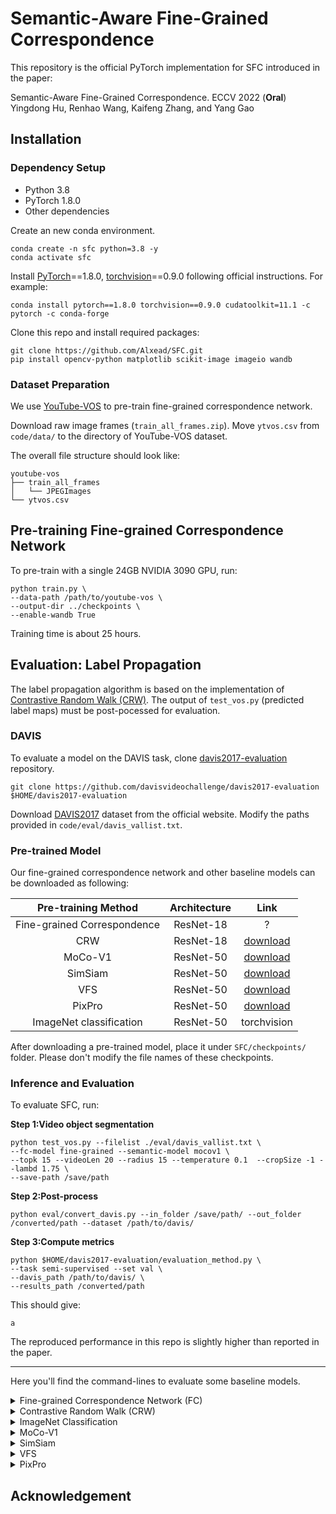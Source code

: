 # Semantic-Aware Fine-Grained Correspondence

This repository is the official PyTorch implementation for SFC introduced in the paper:

Semantic-Aware Fine-Grained Correspondence. ECCV 2022 (**Oral**)
<br>
Yingdong Hu, Renhao Wang, Kaifeng Zhang, and Yang Gao
<br>



## Installation

### Dependency Setup
* Python 3.8
* PyTorch 1.8.0
* Other dependencies

Create an new conda environment.
```
conda create -n sfc python=3.8 -y
conda activate sfc
```
Install [PyTorch](https://pytorch.org/)==1.8.0, [torchvision](https://pytorch.org/vision/stable/index.html)==0.9.0 following official instructions. For example:
```
conda install pytorch==1.8.0 torchvision==0.9.0 cudatoolkit=11.1 -c pytorch -c conda-forge
```
Clone this repo and install required packages:
```
git clone https://github.com/Alxead/SFC.git
pip install opencv-python matplotlib scikit-image imageio wandb
```

### Dataset Preparation 
We use [YouTube-VOS](https://competitions.codalab.org/competitions/19544#participate-get-data) to pre-train fine-grained correspondence network.

Download raw image frames (`train_all_frames.zip`). Move `ytvos.csv` from `code/data/` to the directory of YouTube-VOS dataset.

The overall file structure should look like:
```
youtube-vos
├── train_all_frames
│   └── JPEGImages
└── ytvos.csv
```


## Pre-training Fine-grained Correspondence Network
To pre-train with a single 24GB NVIDIA 3090 GPU, run:
```
python train.py \
--data-path /path/to/youtube-vos \
--output-dir ../checkpoints \
--enable-wandb True
``` 
Training time is about 25 hours.


## Evaluation: Label Propagation
The label propagation algorithm is based on the implementation of [Contrastive Random Walk (CRW)](https://github.com/ajabri/videowalk). The output of `test_vos.py` (predicted label maps) must be post-pocessed for evaluation.

### DAVIS
To evaluate a model on the DAVIS task, clone [davis2017-evaluation](https://github.com/davisvideochallenge/davis2017-evaluation) repository.
```
git clone https://github.com/davisvideochallenge/davis2017-evaluation $HOME/davis2017-evaluation
```
Download [DAVIS2017](https://davischallenge.org/davis2017/code.html) dataset from the official website. Modify the paths provided in `code/eval/davis_vallist.txt`.

### Pre-trained Model
Our fine-grained correspondence network and other baseline models can be downloaded as following:

| Pre-training Method | Architecture |Link | 
| :---: | :---: | :---: |
| Fine-grained Correspondence | ResNet-18 |    ?    |
| CRW | ResNet-18 |[download](https://github.com/ajabri/videowalk/raw/master/pretrained.pth)    |
| MoCo-V1| ResNet-50 |[download](https://dl.fbaipublicfiles.com/moco/moco_checkpoints/moco_v1_200ep/moco_v1_200ep_pretrain.pth.tar)|
| SimSiam | ResNet-50 |[download](https://dl.fbaipublicfiles.com/simsiam/models/100ep-256bs/pretrain/checkpoint_0099.pth.tar)|
| VFS | ResNet-50 | [download](https://github.com/xvjiarui/VFS/releases/download/v0.1-rc1/r50_nc_sgd_cos_100e_r5_1xNx2_k400-d7ce3ad0.pth)    |
| PixPro | ResNet-50 |[download](https://drive.google.com/file/d/1Ox2RoFbTrrllbwvITdZvwkNnKUQSUPmV/view?usp=sharing)|
| ImageNet classification | ResNet-50 | torchvision |


After downloading a pre-trained model, place it  under `SFC/checkpoints/` folder. Please don't modify the file names of these checkpoints.
### Inference and Evaluation
To evaluate SFC, run:

**Step 1:Video object segmentation**
```
python test_vos.py --filelist ./eval/davis_vallist.txt \
--fc-model fine-grained --semantic-model mocov1 \
--topk 15 --videoLen 20 --radius 15 --temperature 0.1  --cropSize -1 --lambd 1.75 \
--save-path /save/path
```

**Step 2:Post-process**
```
python eval/convert_davis.py --in_folder /save/path/ --out_folder /converted/path --dataset /path/to/davis/
```

**Step 3:Compute metrics**
```
python $HOME/davis2017-evaluation/evaluation_method.py \
--task semi-supervised --set val \
--davis_path /path/to/davis/ \
--results_path /converted/path
```

This should give:
```
a
```
The reproduced performance in this repo is slightly higher than reported in the paper.


---
Here you'll find the command-lines to evaluate some baseline models.

<details>
<summary>
Fine-grained Correspondence Network (FC)
</summary>

For step 1, run:
```
python test_vos.py --filelist ./eval/davis_vallist.txt \
--fc-model fine-grained \
--topk 10 --videoLen 20 --radius 12 --temperature 0.05 --cropSize -1 \
--save-path /save/path
```

Run step 2 and step 3, this should give:
```
* Acc@1 83.372 Acc@5 96.482 loss 0.685
```
</details>

<details>
<summary>
Contrastive Random Walk (CRW)
</summary>

For step 1, run:
```
python test_vos.py --filelist ./eval/davis_vallist.txt \
--fc-model crw \
--topk 10 --videoLen 20 --radius 12 --temperature 0.05 --cropSize -1 \
--save-path /save/path
```

Run step 2 and step 3, this should give:
```
* Acc@1 83.372 Acc@5 96.482 loss 0.685
```
</details>

<details>
<summary>
ImageNet Classification
</summary>

For step 1, run:
```
python test_vos.py --filelist ./eval/davis_vallist.txt \
--semantic-model imagenet50 \
--topk 10 --videoLen 20 --radius 12 --temperature 0.05 --cropSize -1 \
--save-path /save/path
```

Run step 2 and step 3, this should give:
```
* Acc@1 83.372 Acc@5 96.482 loss 0.685
```
</details>

<details>
<summary>
MoCo-V1
</summary>

For step 1, run:
```
python test_vos.py --filelist ./eval/davis_vallist.txt \
--semantic-model mocov1 \
--topk 10 --videoLen 20 --radius 12 --temperature 0.05 --cropSize -1 \
--save-path /save/path
```

Run step 2 and step 3, this should give:
```
* Acc@1 83.372 Acc@5 96.482 loss 0.685
```
</details>

<details>
<summary>
SimSiam
</summary>

For step 1, run:
```
python test_vos.py --filelist ./eval/davis_vallist.txt \
--semantic-model simsiam \
--topk 10 --videoLen 20 --radius 12 --temperature 0.05 --cropSize -1 \
--save-path /save/path
```

Run step 2 and step 3, this should give:
```
* Acc@1 83.372 Acc@5 96.482 loss 0.685
```
</details>

<details>
<summary>
VFS
</summary>

For step 1, run:
```
python test_vos.py --filelist ./eval/davis_vallist.txt \
--semantic-model vfs \
--topk 10 --videoLen 20 --radius 12 --temperature 0.05 --cropSize -1 \
--save-path /save/path
```

Run step 2 and step 3, this should give:
```
* Acc@1 83.372 Acc@5 96.482 loss 0.685
```
</details>


<details>
<summary>
PixPro
</summary>

For step 1, run:
```
python test_vos.py --filelist ./eval/davis_vallist.txt \
--semantic-model pixpro \
--topk 10 --videoLen 20 --radius 12 --temperature 0.05 --cropSize -1 \
--save-path /save/path
```

Run step 2 and step 3, this should give:
```
* Acc@1 83.372 Acc@5 96.482 loss 0.685
```
</details>


## Acknowledgement

<!-- ## Citation

If you find our work useful in your research, please cite:
```latex

``` -->
